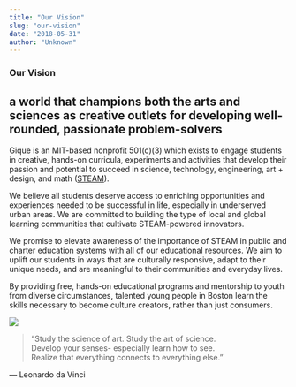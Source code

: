 ```yaml
---
title: "Our Vision"
slug: "our-vision"
date: "2018-05-31"
author: "Unknown"
---
```


### Our Vision

## a world that champions both the arts and sciences as creative outlets for developing well-rounded, passionate problem-solvers

Gique is an MIT-based nonprofit 501(c)(3) which exists to engage students in creative, hands-on curricula, experiments and activities that develop their passion and potential to succeed in science, technology, engineering, art + design, and math ([STEAM](http://stemtosteam.org/)).

We believe all students deserve access to enriching opportunities and experiences needed to be successful in life, especially in underserved urban areas. We are committed to building the type of local and global learning communities that cultivate STEAM-powered innovators.   

We promise to elevate awareness of the importance of STEAM in public and charter education systems with all of our educational resources. We aim to uplift our students in ways that are culturally responsive, adapt to their unique needs, and are meaningful to their communities and everyday lives.

By providing free, hands-on educational programs and mentorship to youth from diverse circumstances, talented young people in Boston learn the skills necessary to become culture creators, rather than just consumers.

![](https://images.squarespace-cdn.com/content/v1/525f99bee4b09c141b6f8b0c/1527807986713-1RSPIR48ZILYJBZEWYP8/IMG_7897.jpg?format=original)

> “Study the science of art. Study the art of science.  
> Develop your senses- especially learn how to see.  
> Realize that everything connects to everything else.”

— Leonardo da Vinci